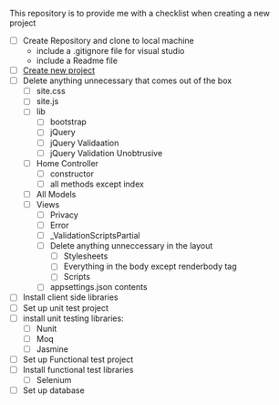 This repository is to provide me with a checklist when creating a new project

- [ ] Create Repository and clone to local machine
    - include a .gitignore file for visual studio
    - include a Readme file
- [ ] [Create new project](new-mvc-project.md)
- [ ] Delete anything unnecessary that comes out of the box
    - [ ] site.css
    - [ ] site.js
    - [ ] lib
        - [ ] bootstrap
        - [ ] jQuery
        - [ ] jQuery Validaation
        - [ ] jQuery Validation Unobtrusive
    - [ ] Home Controller
        - [ ] constructor
        - [ ] all methods except index
    - [ ] All Models
    - [ ] Views
        - [ ] Privacy
        - [ ] Error
        - [ ] _ValidationScriptsPartial
        - [ ] Delete anything unneccessary in the layout
            - [ ] Stylesheets
            - [ ] Everything in the body except renderbody tag
            - [ ] Scripts
        - [ ] appsettings.json contents
- [ ] Install client side libraries 
- [ ] Set up unit test project
- [ ] install unit testing libraries:
    - [ ] Nunit 
    - [ ] Moq
    - [ ] Jasmine
- [ ] Set up Functional test project
- [ ] Install functional test libraries
    - [ ] Selenium
- [ ] Set up database
